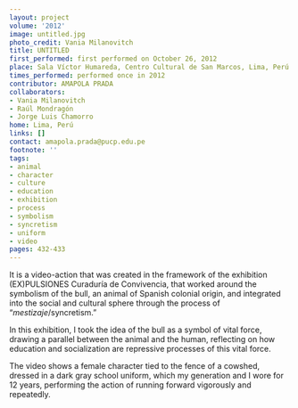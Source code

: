 ```yaml
---
layout: project
volume: '2012'
image: untitled.jpg
photo_credit: Vania Milanovitch
title: UNTITLED
first_performed: first performed on October 26, 2012
place: Sala Víctor Humareda, Centro Cultural de San Marcos, Lima, Perú
times_performed: performed once in 2012
contributor: AMAPOLA PRADA
collaborators:
- Vania Milanovitch
- Raúl Mondragón
- Jorge Luis Chamorro
home: Lima, Perú
links: []
contact: amapola.prada@pucp.edu.pe
footnote: ''
tags:
- animal
- character
- culture
- education
- exhibition
- process
- symbolism
- syncretism
- uniform
- video
pages: 432-433
---
```


It is a video-action that was created in the framework of the exhibition (EX)PULSIONES Curaduría de Convivencia, that worked around the symbolism of the bull, an animal of Spanish colonial origin, and integrated into the social and cultural sphere through the process of “_mestizaje_/syncretism.”

In this exhibition, I took the idea of the bull as a symbol of vital force, drawing a parallel between the animal and the human, reflecting on how education and socialization are repressive processes of this vital force.

The video shows a female character tied to the fence of a cowshed, dressed in a dark gray school uniform, which my generation and I wore for 12 years, performing the action of running forward vigorously and repeatedly.
